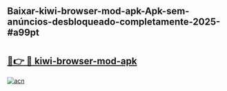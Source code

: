 ## Baixar-kiwi-browser-mod-apk-Apk-sem-anúncios-desbloqueado-completamente-2025-#a99pt

# <h2><a href="https://ainizakaria.my?title=kiwi-browser-mod-apk&ref=22M">🔗👉 🔴 kiwi-browser-mod-apk</a></h2>

[![acn](https://github.com/user-attachments/assets/0f9c940e-d8b0-45ae-aac7-cd30a18b3e1c)](https://ainizakaria.my?title=kiwi-browser-mod-apk&ref=22M)

